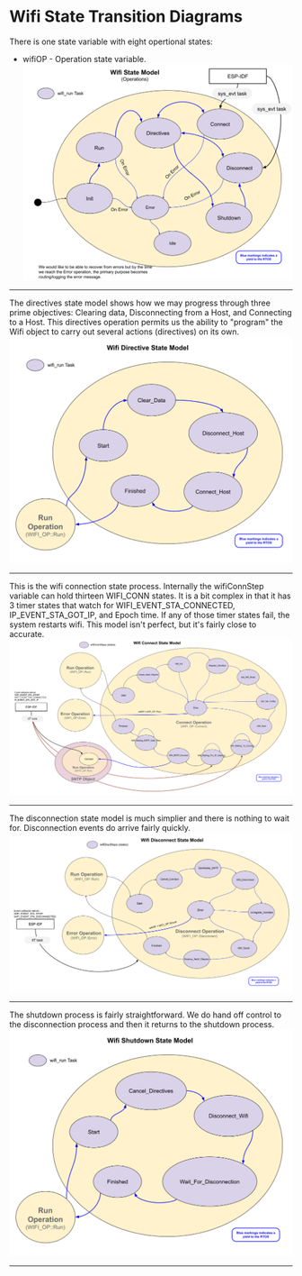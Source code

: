 # Wifi State Transition Diagrams 
There is one state variable with eight opertional states:
* wifiOP - Operation state variable.
![Run State Model](./drawings/wifi_state_model_run.svg)
___  
The directives state model shows how we may progress through three prime objectives: Clearing data, Disconnecting from a Host, and Connecting to a Host.  This directives operation permits us the ability to "program" the Wifi object to carry out several actions (directives) on its own.
![Directives State Model](./drawings/wifi_state_model_directives.svg)
___  
This is the wifi connection state process.  Internally the wifiConnStep variable can hold thirteen WIFI_CONN states.  It is a bit complex in that it has 3 timer states that watch for WIFI_EVENT_STA_CONNECTED, IP_EVENT_STA_GOT_IP, and Epoch time.   If any of those timer states fail, the system restarts wifi.  This model isn't perfect, but it's fairly close to accurate.
![Connect State Model](./drawings/wifi_state_model_connect.svg)
___  
The disconnection state model is much simplier and there is nothing to wait for.  Disconnection events do arrive fairly quickly.  
![Disconnect State Model](./drawings/wifi_state_model_disconnect.svg)
___   
The shutdown process is fairly straightforward.  We do hand off control to the disconnection process and then it returns to the shutdown process.
![Shutdown State Model](./drawings/wifi_state_model_shutdown.svg)
___  
